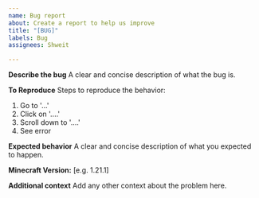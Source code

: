 ```yaml
---
name: Bug report
about: Create a report to help us improve
title: "[BUG]"
labels: Bug
assignees: Shweit

---
```


**Describe the bug**
A clear and concise description of what the bug is.

**To Reproduce**
Steps to reproduce the behavior:
1. Go to '...'
2. Click on '....'
3. Scroll down to '....'
4. See error

**Expected behavior**
A clear and concise description of what you expected to happen.

**Minecraft Version:** [e.g. 1.21.1]

**Additional context**
Add any other context about the problem here.
